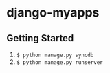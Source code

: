 django-myapps
=============

Getting Started
---------------

1. ``$ python manage.py syncdb``
2. ``$ python manage.py runserver``
